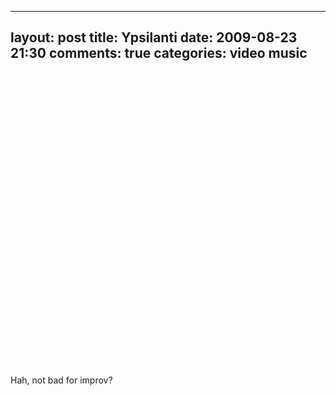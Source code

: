 
---
layout: post
title: Ypsilanti
date: 2009-08-23 21:30
comments: true
categories: video music
---

<object width="623" height="470"><param name="allowfullscreen" value="true" /><param name="allowscriptaccess" value="always" /><param name="movie" value="http://vimeo.com/moogaloop.swf?clip_id=2633381&amp;server=vimeo.com&amp;show_title=0&amp;show_byline=1&amp;show_portrait=0&amp;color=ffffff&amp;fullscreen=1" /><embed src="http://vimeo.com/moogaloop.swf?clip_id=2633381&amp;server=vimeo.com&amp;show_title=0&amp;show_byline=1&amp;show_portrait=0&amp;color=ffffff&amp;fullscreen=1" type="application/x-shockwave-flash" allowfullscreen="true" allowscriptaccess="always" width="623" height="470"></embed></object>

Hah, not bad for improv?


